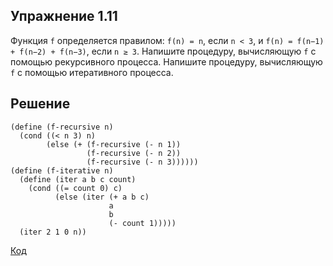 ## Упражнение 1.11

Функция `f` определяется правилом: `f(n) = n`, если `n < 3`, и `f(n) = f(n−1) + f(n−2) + f(n−3)`, если `n ≥ 3`. Напишите процедуру, вычисляющую `f` с помощью рекурсивного процесса. Напишите процедуру, вычисляющую `f` с помощью итеративного процесса.

## Решение

```racket
(define (f-recursive n)
  (cond ((< n 3) n)
        (else (+ (f-recursive (- n 1))
                 (f-recursive (- n 2))
                 (f-recursive (- n 3))))))
(define (f-iterative n)
  (define (iter a b c count)
    (cond ((= count 0) c)
          (else (iter (+ a b c)
                      a
                      b
                      (- count 1)))))
  (iter 2 1 0 n))
```

[Код](../../src/ch01/1-11.rkt)
